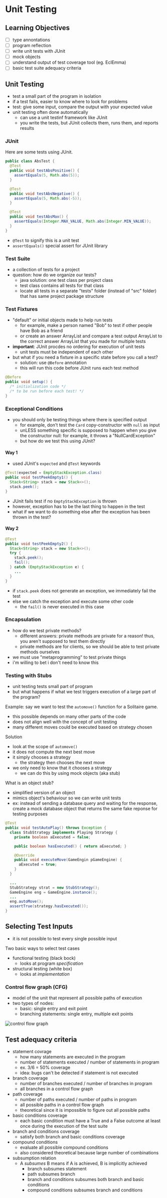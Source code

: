 # Unit Testing 

## Learning Objectives
- [ ] type annontations
- [ ] program reflection
- [ ] write unit tests with JUnit
- [ ] mock objects
- [ ] understand output of test coverage tool (eg. EclEmma)
- [ ] basic test suite adequacy criteria

## Unit Testing
- test a small part of the program in isolation
- if a test fails, easier to know where to look for problems
- test: give some input, compare the output with your expected value
- unit testing often done automatically
  - can use a unit testinf framework like JUnit
  - you write the tests, but JUnit collects them, runs them, and reports results

### JUnit
Here are some tests using JUnit.

```java
public class AbsTest {
  @Test
  public void testAbsPositive() {
    assertEquals(5, Math.abs(5));
  }

  @Test
  public void testAbsNegative() {
    assertEquals(5, Math.abs(-5));
  }

  @Test
  public void testAbsMax() {
    assertEquals(Integer.MAX_VALUE, Math.abs(Integer.MIN_VALUE));
  }
}
```

- `@Test` to signify this is a unit test
- `assertEquals()` special assert for JUnit library

### Test Suite
- a collection of tests for a project
- question: how do we organize our tests?
  - java solution: one test class per project class
  - test class contains all tests for that class
  - locate all tests in a separate "tests" folder (instead of "src" folder) that has same project package structure

### Test Fixtures
- "default" or initial objects made to help run tests
  - for example, make a person named "Bob" to test if other people have Bob as a friend
  - or create an answer ArrayList and compare a test output ArrayList to the correct answer ArrayList that you made for multiple tests
- **important**: JUnit procdes no ordering for execution of unit tests
  - unit tests must be independent of each other
- but what if you need a fixture in a specific state before you call a test?
  - solution: use `@Before` annotation
  - this will run this code before JUnit runs each test method

```java
@Before
public void setup() {
  /* initialization code */
  /* to be run before each test! */
}
```

### Exceptional Conditions
- you should only be testing things where there is specified output
  - for example, don't test the `Card` copy-constructor with `null` as input
  - unLESS something specific is supposed to happen when you give the constructor null: for example, it throws a "NullCardException"
  - but how do we test this using JUnit?

#### Way 1
- used JUnit's `expected` and `@Test` keywords

```java
@Test(expected = EmptyStackException.class)
public void testPeekEmpty1() {
  Stack<String> stack = new Stack<>();
  stack.peek();
}
```
- JUnit fails test if no `EmptyStackException` is thrown
- however, exception has to be the last thing to happen in the test
- what if we want to do something else after the exception has been thrown in the test?

#### Way 2
```java
@Test
public void testPeekEmpty2() {
  Stack<String> stack = new Stack<>();
  try {
    stack.peek();
    fail();
  } catch (EmptyStackException e) {
    ...
  }
}
```

- if `stack.peek` does not generate an exception, we immediately fail the test
- else we catch the exception and execute some other code
  - the `fail()` is never executed in this case

### Encapsulation
- how do we test private methods?
  - different answers: private methods are private for a reason! thus, you aren't supposed to test them directly
  - private methods are for clients, so we should be able to test private methods ourselves
- we must use "metaprogramming" to test private things
- i'm willing to bet i don't need to know this

### Testing with Stubs
- unit testing tests small part of program
- but what happens if what we test triggers execution of a large part of the program?

Example: say we want to test the `automove()` function for a Solitaire game.
- this possible depends on many other parts of the code
- does not align well with the concept of unit testing
- many different moves could be executed based on strategy chosen

Solution
- look at the scope of `automove()`
- it does not compute the next best move
- it simply chooses a strategy 
  - the strategy then chooses the next move
- we only need to know that it chooses a strategy
  - we can do this by using mock objects (aka stub)

What is an object stub?
- simplified version of an object
- mimics object's behaviour so we can write unit tests
- ex: instead of sending a database query and waiting for the response, create a mock database object that returns the same fake reponse for testing purposes

```java
@Test
public void testAutoPlay() throws Exception {
  class StubStrategy implements Playing Strategy {
    private boolean aExecuted = false;

    public boolean hasExecuted() { return aExecuted; }

    @Override
    public void executeMove(GameEngin pGameEngine) {
      aExecuted = true;
    }
  }

  ...
  StubStrategy strat = new StubStrategy();
  GameEngine eng = GameEngine.instance();
  ...
  eng.autoMove();
  assertTrue(strategy.hasExecuted());
}
```

## Selecting Test Inputs
- it is not possible to test every single possible input

Two basic ways to select test cases
- functional testing (black bock)
  - looks at program _specification_
- structural testing (white box)
  - looks at _implementation_

### Control flow graph (CFG)
- model of the unit that represent all possible paths of execution
- two types of nodes:
  - basic: single entry and exit point
  - branching statements: single entry, multiple exit points

![control flow graph](images/m04-CFG.png)

## Test adequacy criteria
- statement covrage
  - how many statements are executed in the program
  - number of statements executed / number of statements in program
  - ex. 3/6 = 50% coverage
  - idea: bugs can't be detected if statement is not executed
- branch coverage
  - number of branches executed / number of branches in program
  - all branches in a control flow graph
- path coverage
  - number of paths executed / number of paths in program
  - all possible paths in a control flow graph
  - theoretical since it is impossible to figure out all possible paths
- basic conditions coverage
  - each basic condition must have a True and a False outcome at least once during the execution of the test suite
- branch and conditions coverage
  - satisfy both branch and basic conditions coverage
- compound conditions
  - evaluate all possible compound conditions
  - also considered theoretical because large number of combinations
- subsumption relation
  - A _subsumes_ B means if A is achieved, B is implicitly achieved
    - branch subsumes statement
    - path subsumes branch
    - branch and conditions subsumes both branch and basic conditions
    - compound conditions subsumes branch and conditions


